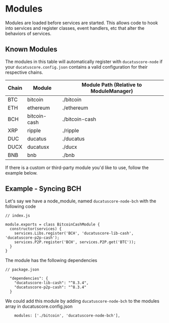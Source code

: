 # Modules
Modules are loaded before services are started. This allows code to hook into services and register classes, event handlers, etc that alter the behaviors of services.

## Known Modules
The modules in this table will automatically register with `ducatuscore-node` if your `ducatuscore.config.json` contains a valid configuration for their respective chains.

| Chain          | Module         | Module Path (Relative to ModuleManager) |
| -------------- | -------------- | -------------- |
| BTC            | bitcoin        | ./bitcoin      |
| ETH            | ethereum       | ./ethereum     |
| BCH            | bitcoin-cash   | ./bitcoin-cash |
| XRP            | ripple         | ./ripple       |
| DUC            | ducatus        | ./ducatus      |
| DUCX           | ducatusx       | ./ducx         |
| BNB            | bnb            | ./bnb          |

If there is a custom or third-party module you'd like to use, follow the example below.

## Example - Syncing BCH
Let's say we have a node_module, named `ducatuscore-node-bch` with the following code

```
// index.js

module.exports = class BitcoinCashModule {
  constructor(services) {
    services.Libs.register('BCH', 'ducatuscore-lib-cash', 'ducatuscore-p2p-cash');
    services.P2P.register('BCH', services.P2P.get('BTC'));
  }
}
```

The module has the following dependencies
```
// package.json

  "dependencies": {
    "ducatuscore-lib-cash": "^8.3.4",
    "ducatuscore-p2p-cash": "^8.3.4"
  }

```

We could add this module by adding `ducatuscore-node-bch` to the modules array in ducatuscore.config.json

```
    modules: ['./bitcoin', 'ducatuscore-node-bch'],
```
